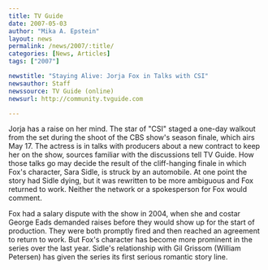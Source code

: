 ```yaml
---
title: TV Guide 
date: 2007-05-03
author: "Mika A. Epstein"
layout: news
permalink: /news/2007/:title/
categories: [News, Articles]
tags: ["2007"]

newstitle: "Staying Alive: Jorja Fox in Talks with CSI"
newsauthor: Staff
newssource: TV Guide (online)
newsurl: http://community.tvguide.com

---
```


Jorja has a raise on her mind. The star of "CSI" staged a one-day walkout from the set during the shoot of the CBS show's season finale, which airs May 17. The actress is in talks with producers about a new contract to keep her on the show, sources familiar with the discussions tell TV Guide. How those talks go may decide the result of the cliff-hanging finale in which Fox's character, Sara Sidle, is struck by an automobile. At one point the story had Sidle dying, but it was rewritten to be more ambiguous and Fox returned to work. Neither the network or a spokesperson for Fox would comment.

Fox had a salary dispute with the show in 2004, when she and costar George Eads demanded raises before they would show up for the start of production. They were both promptly fired and then reached an agreement to return to work. But Fox's character has become more prominent in the series over the last year. Sidle's relationship with Gil Grissom (William Petersen) has given the series its first serious romantic story line.